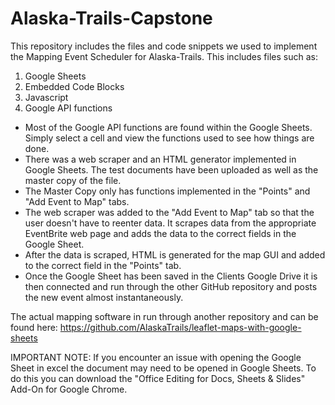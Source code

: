 # Alaska-Trails-Capstone
This repository includes the files and code snippets we used to implement the Mapping Event Scheduler for Alaska-Trails. 
This includes files such as: 
  1. Google Sheets
  2. Embedded Code Blocks
  3. Javascript
  4. Google API functions
  
* Most of the Google API functions are found within the Google Sheets. Simply select a cell and view the functions used to see how things are done.
* There was a web scraper and an HTML generator implemented in Google Sheets. The test documents have been uploaded as well as the master copy of the file.
* The Master Copy only has functions implemented in the "Points" and "Add Event to Map" tabs.
* The web scraper was added to the "Add Event to Map" tab so that the user doesn't have to reenter data. It scrapes data from the appropriate EventBrite web page and adds the data to the correct fields in the Google Sheet.
* After the data is scraped, HTML is generated for the map GUI and added to the correct field in the "Points" tab.
* Once the Google Sheet has been saved in the Clients Google Drive it is then connected and run through the other GitHub repository and posts the new event almost instantaneously. 

The actual mapping software in run through another repository and can be found here:
https://github.com/AlaskaTrails/leaflet-maps-with-google-sheets

IMPORTANT NOTE: If you encounter an issue with opening the Google Sheet in excel the document may need to be opened in Google Sheets. 
To do this you can download the "Office Editing for Docs, Sheets & Slides" Add-On for Google Chrome.
